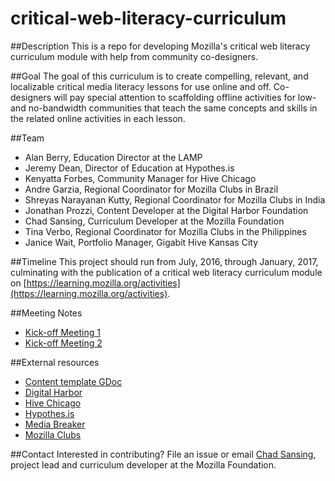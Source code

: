 # critical-web-literacy-curriculum

##Description
This is a repo for developing Mozilla's critical web literacy curriculum module with help from community co-designers.

##Goal
The goal of this curriculum is to create compelling, relevant, and localizable critical media literacy lessons for use online and off. Co-designers will pay special attention to scaffolding offline activities for low- and no-bandwidth communities that teach the same concepts and skills in the related online activities in each lesson.

##Team
- Alan Berry, Education Director at the LAMP
- Jeremy Dean, Director of Education at Hypothes.is
- Kenyatta Forbes, Community Manager for Hive Chicago
- Andre Garzia, Regional Coordinator for Mozilla Clubs in Brazil
- Shreyas Narayanan Kutty, Regional Coordinator for Mozilla Clubs in India
- Jonathan Prozzi, Content Developer at the Digital Harbor Foundation
- Chad Sansing, Curriculum Developer at the Mozilla Foundation
- Tina Verbo, Regional Coordinator for Mozilla Clubs in the Philippines
- Janice Wait, Portfolio Manager, Gigabit Hive Kansas City

##Timeline
This project should run from July, 2016, through January, 2017, culminating with the publication of a critical web literacy curriculum module on [https://learning.mozilla.org/activities](https://learning.mozilla.org/activities).

##Meeting Notes
- [Kick-off Meeting 1](https://docs.google.com/document/d/1z_HzWNmK1E-gZkT7U8KpT0IMPMIA2KGZLe2QDqF0Hdk/edit#)
- [Kick-off Meeting 2](https://docs.google.com/document/d/1qd7NKKKW3XPZZGYVI2rEUX8JwTD15tTBrZ8eRoJMql4/edit#)

##External resources
- [Content template GDoc](https://docs.google.com/document/d/1rr3MDOcfigcidn33LlGIN_rZg2gGyaQonPWxHfPBbMM/edit?usp=sharing)
- [Digital Harbor](http://www.digitalharbor.org/)
- [Hive Chicago](http://hivechicago.org/about/)
- [Hypothes.is](https://hypothes.is)
- [Media Breaker](http://thelamp.org/portfolio/media-breaker/)
- [Mozilla Clubs](https://learning.mozilla.org/clubs)

##Contact
Interested in contributing? File an issue or email [Chad Sansing](mailto:chad@mozillafoundation.org), project lead and curriculum developer at the Mozilla Foundation.

